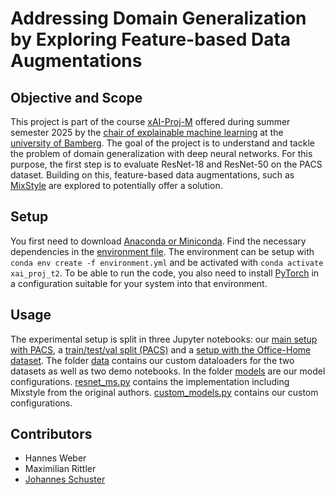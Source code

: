 # Addressing Domain Generalization by Exploring Feature-based Data Augmentations

## Objective and Scope

This project is part of the course [xAI-Proj-M](https://univis.uni-bamberg.de/prg?search=lectures&department=070106&id=22594511) offered during summer semester 2025 by the [chair of explainable machine learning](https://www.uni-bamberg.de/en/ai/chair-of-explainable-machine-learning/) at the [university of Bamberg](https://www.uni-bamberg.de/en/). The goal of the project is to understand and tackle the problem of domain generalization with deep neural networks. For this purpose, the first step is to evaluate ResNet-18 and ResNet-50 on the PACS dataset. Building on this, feature-based data augmentations, such as [MixStyle](https://doi.org/10.1007/s11263-023-01913-8) are explored to potentially offer a solution.

## Setup

You first need to download [Anaconda or Miniconda](https://www.anaconda.com/download/success). Find the necessary dependencies in the [environment file](./environment.yml). The environment can be setup with `conda env create -f environment.yml` and be activated with `conda activate xai_proj_t2`. To be able to run the code, you also need to install [PyTorch](https://pytorch.org/) in a configuration suitable for your system into that environment.

## Usage

The experimental setup is split in three Jupyter notebooks: our [main setup with PACS](./notebooks/PACSSetup.ipynb), a [train/test/val split (PACS)](./notebooks/PACSThreefold.ipynb) and a [setup with the Office-Home dataset](./notebooks/OfficeHomeSetup.ipynb). The folder [data](./data/) contains our custom dataloaders for the two datasets as well as two demo notebooks. In the folder [models](./models/) are our model configurations. [resnet_ms.py](./models/resnet_ms.py) contains the implementation including Mixstyle from the original authors. [custom_models.py](./models/custom_models.py) contains our custom configurations.

## Contributors

-   Hannes Weber
-   Maximilian Rittler
-   [Johannes Schuster](mailto:johannes-christian.schuster@stud.uni-bamberg.de)
